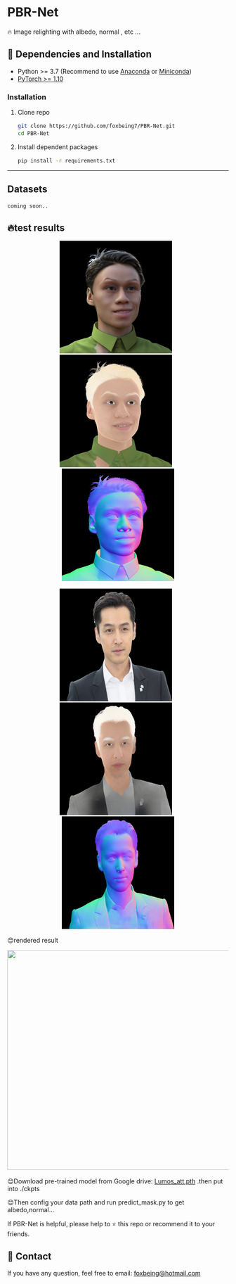 # PBR-Net
🔥 Image relighting with albedo, normal , etc ...   

## 🔧 Dependencies and Installation

- Python >= 3.7 (Recommend to use [Anaconda](https://www.anaconda.com/download/#linux) or [Miniconda](https://docs.conda.io/en/latest/miniconda.html))
- [PyTorch >= 1.10](https://pytorch.org/)

### Installation

1. Clone repo

    ```bash
    git clone https://github.com/foxbeing7/PBR-Net.git
    cd PBR-Net
    ```

1. Install dependent packages

    ```bash
    pip install -r requirements.txt
    ```
---

## Datasets
    coming soon..


## 🔥test results
<p align="center">
  <img src="/samples/masked.png" width="256" height="256" style="margin-right: 10px;">
  <img src="/samples/albedo.png" width="256" height="256" style="margin-right: 10px;">
  <img src="/samples/normal.png" width="256" height="256">
</p>
<p align="center">
  <img src="/samples/huge/masked.png" width="256" height="256" style="margin-right: 10px;">
  <img src="/samples/huge/albedo.png" width="256" height="256" style="margin-right: 10px;">
  <img src="/samples/huge/normal.png" width="256" height="256">
</p>
😊rendered result
<p align="center">
  <img src="dora.gif" width="1000" height="500" style="margin-right: 10px;">
</p>  

😊Download pre-trained model from Google drive: [Lumos_att.pth](https://drive.google.com/drive/folders/1HFVA0P-Ho8sDMiP1w5ORTN7X0wI-5Xcd?usp=sharing) .then put into ./ckpts  

😊Then config your data path and run predict_mask.py to get albedo,normal...

If PBR-Net is helpful, please help to ⭐ this repo or recommend it to your friends.  

## 📧 Contact
If you have any question, feel free to email: foxbeing@hotmail.com
